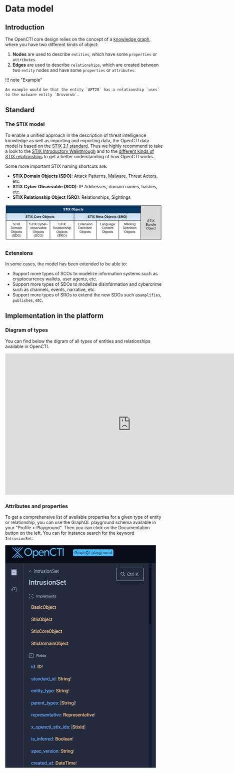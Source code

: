 # Data model

## Introduction

The OpenCTI core design relies on the concept of a [knowledge graph](https://en.wikipedia.org/wiki/Knowledge_graph), where you have two different kinds of object:

1. **Nodes** are used to describe `entities`, which have some `properties` or `attributes`.
2. **Edges** are used to describe `relationships`, which are created between two `entity` nodes and have some `properties` or `attributes`.

!!! note "Example"
    
    An example would be that the entity `APT28` has a relationship `uses` to the malware entity `Drovorub`.

## Standard

<a id="stix-model-section"></a>
### The STIX model

To enable a unified approach in the description of threat intelligence knowledge as well as importing and exporting data, the OpenCTI data model is based on the [STIX 2.1 standard](https://docs.oasis-open.org/cti/stix/v2.1/stix-v2.1.html). Thus we highly recommend to take a look to the [STIX Introductory Walkthrough](https://oasis-open.github.io/cti-documentation/stix/walkthrough) and to the [different kinds of STIX relationships](https://oasis-open.github.io/cti-documentation/examples/visualized-sdo-relationships) to get a better understanding of how OpenCTI works.

Some more important STIX naming shortcuts are:

- **STIX Domain Objects (SDO)**: Attack Patterns, Malware, Threat Actors, etc.
- **STIX Cyber Observable (SCO)**: IP Addresses, domain names, hashes, etc.
- **STIX Relationship Object (SRO)**: Relationships, Sightings

![STIX meta model](assets/stix.png)

### Extensions

In some cases, the model has been extended to be able to:

* Support more types of SCOs to modelize information systems such as cryptocurrency wallets, user agents, etc.
* Support more types of SDOs to modelize disinformation and cybercrime such as channels, events, narrative, etc.
* Support more types of SROs to extend the new SDOs such as`amplifies`, `publishes`, etc.

## Implementation in the platform

### Diagram of types

You can find below the digram of all types of entities and relationships available in OpenCTI.

<iframe style="border: 1px solid rgba(0, 0, 0, 0.1);" width="800" height="450" src="https://www.figma.com/embed?embed_host=share&url=https%3A%2F%2Fwww.figma.com%2Ffile%2FSrp4IQ9xAnzaS043epUZuJ%2FOpenCTI---Models%3Ftype%3Dwhiteboard%26node-id%3D0%253A1%26t%3DDeOZVWsFdJ13c05f-1" allowfullscreen></iframe>

### Attributes and properties

To get a comprehensive list of available properties for a given type of entity or relationship, you can use the GraphQL playground schema available in your "Profile > Playground". Then you can click on the Documentation button on the left. You can for instance search for the keyword `IntrusionSet`:

![STIX meta model](assets/schema.png)

